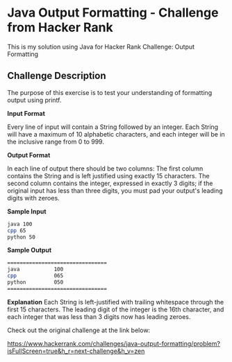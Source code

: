 # Java Output Formatting - Challenge from Hacker Rank

This is my solution using Java for Hacker Rank Challenge: Output Formatting

## Challenge Description

The purpose of this exercise is to test your understanding of formatting output using printf.

**Input Format**

Every line of input will contain a String followed by an integer.
Each String will have a maximum of 10 alphabetic characters, and each integer will be in the inclusive range from 0 to 999.


**Output Format**

In each line of output there should be two columns:
The first column contains the String and is left justified using exactly 15 characters.
The second column contains the integer, expressed in exactly  3 digits; if the original input has less than three digits, you must pad your output's leading digits with zeroes.


**Sample Input**

```bash
java 100
cpp 65
python 50
```

**Sample Output**

```bash
================================
java           100 
cpp            065 
python         050 
================================
```

**Explanation**
Each String is left-justified with trailing whitespace through the first 15 characters. The leading digit of the integer is the 16th  character, and each integer that was less than 3 digits now has leading zeroes.

Check out the original challenge at the link below:

https://www.hackerrank.com/challenges/java-output-formatting/problem?isFullScreen=true&h_r=next-challenge&h_v=zen
